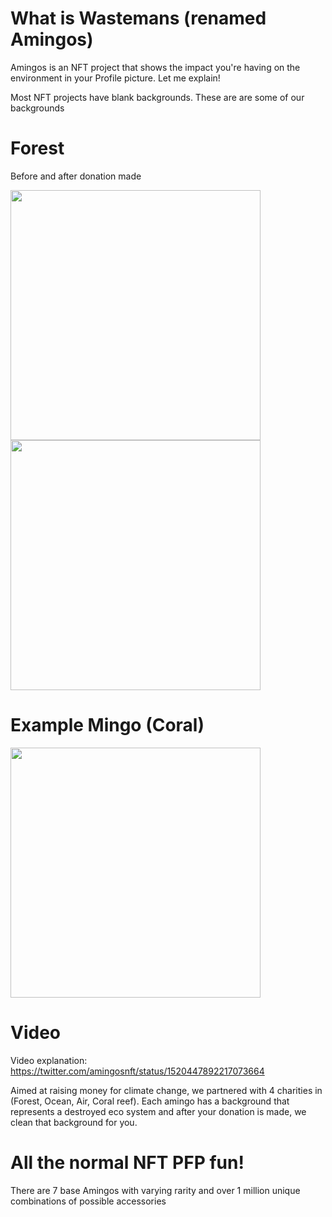 # What is Wastemans (renamed Amingos)
Amingos is an NFT project that shows the impact you're having on the environment in your Profile picture. Let me explain!


Most NFT projects have blank backgrounds. These are are some of our backgrounds

# Forest
Before and after donation made

<img src="https://user-images.githubusercontent.com/20760528/188785455-d4dac0b8-155d-4357-abb4-b616e2bff85f.png" width="400" height="400" />
<img src="https://user-images.githubusercontent.com/20760528/188785452-50e0f351-08e2-4c34-8482-ff7a9bf5a809.png" width="400" height="400" />

# Example Mingo (Coral)
<img src="https://user-images.githubusercontent.com/20760528/188939573-4c794314-d39c-461f-b285-f2adf48e64bf.png" width="400" height="400" />

# Video

Video explanation:
https://twitter.com/amingosnft/status/1520447892217073664

Aimed at raising money for climate change, we partnered with 4 charities in (Forest, Ocean, Air, Coral reef). Each amingo has a background that represents a destroyed eco system and after your donation is made, we clean that background for you.


# All the normal NFT PFP fun!

There are 7 base Amingos with varying rarity and over 1 million unique combinations of possible accessories


